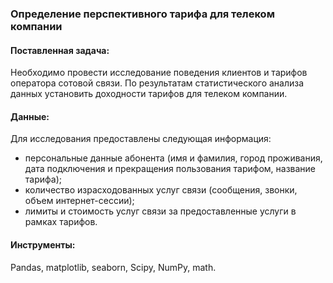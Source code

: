 ### Определение перспективного тарифа для телеком компании

#### Поставленная задача:
Необходимо провести исследование поведения клиентов и тарифов оператора сотовой связи. По результатам статистического анализа данных установить доходности тарифов для телеком компании.

#### Данные:
Для исследования предоставлены следующая информация:
- персональные данные абонента (имя и фамилия, город проживания, дата подключения и прекращения пользования тарифом, название тарифа);
- количество израсходованных услуг связи (сообщения, звонки, объем интернет-сессии);
- лимиты и стоимость услуг связи за предоставленные услуги в рамках тарифов.

#### Инструменты:
Pandas, matplotlib, seaborn, Scipy, NumPy, math.
